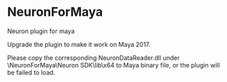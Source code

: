 # NeuronForMaya
Neuron plugin for maya 

Upgrade the plugin to make it work on Maya 2017.


Please copy the corresponding NeuronDataReader.dll under \\NeuronForMaya\Neuron SDK\lib\x64 to Maya binary file, or the plugin
will be failed to load.  